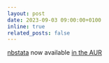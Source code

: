 ```yaml
---
layout: post
date: 2023-09-03 09:00:00+0100
inline: true
related_posts: false
---
```


[nbstata](https://github.com/hugetim/nbstata) now available [in the AUR](https://aur.archlinux.org/packages/python-nbstata)
